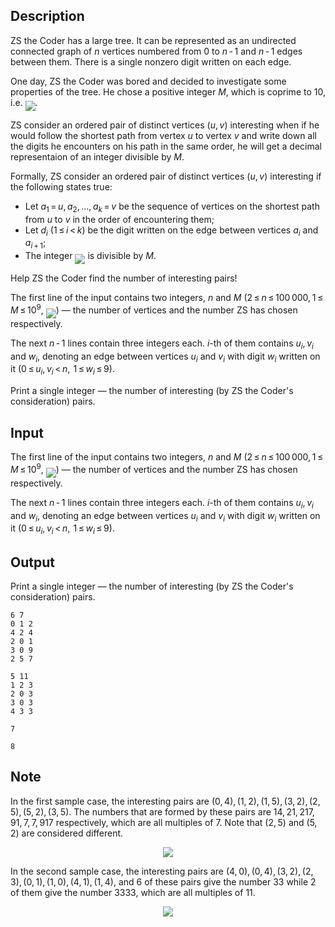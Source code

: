 ## Description

<div><p>ZS the Coder has a large tree. It can be represented as an undirected connected graph of <span class="tex-span"><i>n</i></span> vertices numbered from <span class="tex-span">0</span> to <span class="tex-span"><i>n</i> - 1</span> and <span class="tex-span"><i>n</i> - 1</span> edges between them. There is a single <span class="tex-font-style-bf">nonzero</span> digit written on each edge.</p><p>One day, ZS the Coder was bored and decided to investigate some properties of the tree. He chose a positive integer <span class="tex-span"><i>M</i></span>, which is <span class="tex-font-style-bf">coprime</span> to <span class="tex-span">10</span>, i.e. <img align="middle" class="tex-formula" src="file://n22fzVtK.png" style="max-width: 100.0%;max-height: 100.0%;">.</p><p>ZS consider an <span class="tex-font-style-bf">ordered pair</span> of distinct vertices <span class="tex-span">(<i>u</i>, <i>v</i>)</span> <span class="tex-font-style-it">interesting</span> when if he would follow the shortest path from vertex <span class="tex-span"><i>u</i></span> to vertex <span class="tex-span"><i>v</i></span> and write down all the digits he encounters on his path in the same order, he will get a decimal representaion of an integer divisible by <span class="tex-span"><i>M</i></span>.</p><p>Formally, ZS consider an ordered pair of distinct vertices <span class="tex-span">(<i>u</i>, <i>v</i>)</span> interesting if the following states true:</p><ul> <li> Let <span class="tex-span"><i>a</i><sub class="lower-index">1</sub> = <i>u</i>, <i>a</i><sub class="lower-index">2</sub>, ..., <i>a</i><sub class="lower-index"><i>k</i></sub> = <i>v</i></span> be the sequence of vertices on the shortest path from <span class="tex-span"><i>u</i></span> to <span class="tex-span"><i>v</i></span> in the order of encountering them; </li><li> Let <span class="tex-span"><i>d</i><sub class="lower-index"><i>i</i></sub></span> (<span class="tex-span">1 ≤ <i>i</i> &lt; <i>k</i></span>) be the digit written on the edge between vertices <span class="tex-span"><i>a</i><sub class="lower-index"><i>i</i></sub></span> and <span class="tex-span"><i>a</i><sub class="lower-index"><i>i</i> + 1</sub></span>; </li><li> The integer <img align="middle" class="tex-formula" src="file://VlEIO0dR.png" style="max-width: 100.0%;max-height: 100.0%;"> is divisible by <span class="tex-span"><i>M</i></span>. </li></ul><p>Help ZS the Coder find the number of interesting pairs!</p></div><div class="input-specification"><p>The first line of the input contains two integers, <span class="tex-span"><i>n</i></span> and <span class="tex-span"><i>M</i></span> (<span class="tex-span">2 ≤ <i>n</i> ≤ 100 000</span>,<span class="tex-span"> 1 ≤ <i>M</i> ≤ 10<sup class="upper-index">9</sup></span>, <img align="middle" class="tex-formula" src="file://HBVezqiX.png" style="max-width: 100.0%;max-height: 100.0%;">)&nbsp;— the number of vertices and the number ZS has chosen respectively.</p><p>The next <span class="tex-span"><i>n</i> - 1</span> lines contain three integers each. <span class="tex-span"><i>i</i></span>-th of them contains <span class="tex-span"><i>u</i><sub class="lower-index"><i>i</i></sub>, <i>v</i><sub class="lower-index"><i>i</i></sub></span> and <span class="tex-span"><i>w</i><sub class="lower-index"><i>i</i></sub></span>, denoting an edge between vertices <span class="tex-span"><i>u</i><sub class="lower-index"><i>i</i></sub></span> and <span class="tex-span"><i>v</i><sub class="lower-index"><i>i</i></sub></span> with digit <span class="tex-span"><i>w</i><sub class="lower-index"><i>i</i></sub></span> written on it (<span class="tex-span">0 ≤ <i>u</i><sub class="lower-index"><i>i</i></sub>, <i>v</i><sub class="lower-index"><i>i</i></sub> &lt; <i>n</i>,  1 ≤ <i>w</i><sub class="lower-index"><i>i</i></sub> ≤ 9</span>).</p></div><div class="output-specification"><p>Print a single integer&nbsp;— the number of interesting (by ZS the Coder's consideration) pairs.</p></div>

## Input

<p>The first line of the input contains two integers, <span class="tex-span"><i>n</i></span> and <span class="tex-span"><i>M</i></span> (<span class="tex-span">2 ≤ <i>n</i> ≤ 100 000</span>,<span class="tex-span"> 1 ≤ <i>M</i> ≤ 10<sup class="upper-index">9</sup></span>, <img align="middle" class="tex-formula" src="file://HBVezqiX.png" style="max-width: 100.0%;max-height: 100.0%;">)&nbsp;— the number of vertices and the number ZS has chosen respectively.</p><p>The next <span class="tex-span"><i>n</i> - 1</span> lines contain three integers each. <span class="tex-span"><i>i</i></span>-th of them contains <span class="tex-span"><i>u</i><sub class="lower-index"><i>i</i></sub>, <i>v</i><sub class="lower-index"><i>i</i></sub></span> and <span class="tex-span"><i>w</i><sub class="lower-index"><i>i</i></sub></span>, denoting an edge between vertices <span class="tex-span"><i>u</i><sub class="lower-index"><i>i</i></sub></span> and <span class="tex-span"><i>v</i><sub class="lower-index"><i>i</i></sub></span> with digit <span class="tex-span"><i>w</i><sub class="lower-index"><i>i</i></sub></span> written on it (<span class="tex-span">0 ≤ <i>u</i><sub class="lower-index"><i>i</i></sub>, <i>v</i><sub class="lower-index"><i>i</i></sub> &lt; <i>n</i>,  1 ≤ <i>w</i><sub class="lower-index"><i>i</i></sub> ≤ 9</span>).</p>

## Output

<p>Print a single integer&nbsp;— the number of interesting (by ZS the Coder's consideration) pairs.</p>





```input1
6 7
0 1 2
4 2 4
2 0 1
3 0 9
2 5 7

```




```input2
5 11
1 2 3
2 0 3
3 0 3
4 3 3

```




```output1
7

```




```output2
8

```



## Note

<p>In the first sample case, the interesting pairs are <span class="tex-span">(0, 4), (1, 2), (1, 5), (3, 2), (2, 5), (5, 2), (3, 5)</span>. The numbers that are formed by these pairs are <span class="tex-span">14, 21, 217, 91, 7, 7, 917</span> respectively, which are all multiples of <span class="tex-span">7</span>. Note that <span class="tex-span">(2, 5)</span> and <span class="tex-span">(5, 2)</span> are considered different. </p><center> <img class="tex-graphics" src="file://BLSaQ8ks.png" style="max-width: 100.0%;max-height: 100.0%;"> </center><p>In the second sample case, the interesting pairs are <span class="tex-span">(4, 0), (0, 4), (3, 2), (2, 3), (0, 1), (1, 0), (4, 1), (1, 4)</span>, and <span class="tex-span">6</span> of these pairs give the number <span class="tex-span">33</span> while <span class="tex-span">2</span> of them give the number <span class="tex-span">3333</span>, which are all multiples of <span class="tex-span">11</span>.</p><center> <img class="tex-graphics" src="file://Vs0aHg4l.png" style="max-width: 100.0%;max-height: 100.0%;"> </center>
